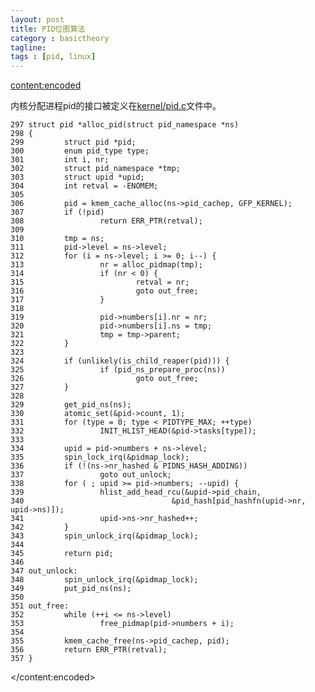 ```yaml
---
layout: post
title: PID位图算法
category : basictheory
tagline:
tags : [pid, linux]
---
```


<item>

<content:encoded>

内核分配进程pid的接口被定义在<a href="http://lxr.free-electrons.com/source/kernel/pid.c#L297">kernel/pid.c</a>文件中。

<pre><code>297 struct pid *alloc_pid(struct pid_namespace *ns)
298 {
299         struct pid *pid;
300         enum pid_type type;
301         int i, nr;
302         struct pid_namespace *tmp;
303         struct upid *upid;
304         int retval = -ENOMEM;
305
306         pid = kmem_cache_alloc(ns-&gt;pid_cachep, GFP_KERNEL);
307         if (!pid)
308                 return ERR_PTR(retval);
309
310         tmp = ns;
311         pid-&gt;level = ns-&gt;level;
312         for (i = ns-&gt;level; i &gt;= 0; i--) {
313                 nr = alloc_pidmap(tmp);
314                 if (nr &lt; 0) {
315                         retval = nr;
316                         goto out_free;
317                 }
318
319                 pid-&gt;numbers[i].nr = nr;
320                 pid-&gt;numbers[i].ns = tmp;
321                 tmp = tmp-&gt;parent;
322         }
323
324         if (unlikely(is_child_reaper(pid))) {
325                 if (pid_ns_prepare_proc(ns))
326                         goto out_free;
327         }
328
329         get_pid_ns(ns);
330         atomic_set(&amp;pid-&gt;count, 1);
331         for (type = 0; type &lt; PIDTYPE_MAX; ++type)
332                 INIT_HLIST_HEAD(&amp;pid-&gt;tasks[type]);
333
334         upid = pid-&gt;numbers + ns-&gt;level;
335         spin_lock_irq(&amp;pidmap_lock);
336         if (!(ns-&gt;nr_hashed &amp; PIDNS_HASH_ADDING))
337                 goto out_unlock;
338         for ( ; upid &gt;= pid-&gt;numbers; --upid) {
339                 hlist_add_head_rcu(&amp;upid-&gt;pid_chain,
340                                 &amp;pid_hash[pid_hashfn(upid-&gt;nr, upid-&gt;ns)]);
341                 upid-&gt;ns-&gt;nr_hashed++;
342         }
343         spin_unlock_irq(&amp;pidmap_lock);
344
345         return pid;
346
347 out_unlock:
348         spin_unlock_irq(&amp;pidmap_lock);
349         put_pid_ns(ns);
350
351 out_free:
352         while (++i &lt;= ns-&gt;level)
353                 free_pidmap(pid-&gt;numbers + i);
354
355         kmem_cache_free(ns-&gt;pid_cachep, pid);
356         return ERR_PTR(retval);
357 }
</code></pre>
</content:encoded>

</item>
